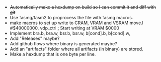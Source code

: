 * ~~Automatically make a hexdump on build so I can commit it and diff with git~~
* Use fasmg/fasm2 to proprocess the file with fasmg macros.
* make macros to set up write to CRAM, VRAM and VSRAM
    move.l  #$40000000, vdp_ctrl    ; Start writing at VRAM $0000
* Implement bra.b, bra.w, bsr.b, bsr.w, b[cond].b, b[cond].w, 
* Add "Releases" maybe?
* Add github flows where binary is generated maybe?
* Add an "artifacts" folder where all artifacts (in binary) are stored.
* Make a hexdump that is one byte per line.